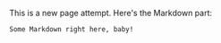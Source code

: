 This is a new page attempt. Here's the Markdown part:

```markdown
Some Markdown right here, baby!
```
